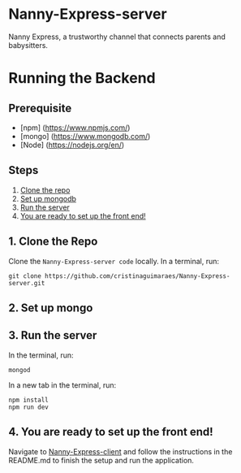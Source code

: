 # Nanny-Express-server

Nanny Express, a trustworthy channel that connects parents and babysitters.

# Running the Backend

## Prerequisite
- [npm] (https://www.npmjs.com/)  
- [mongo] (https://www.mongodb.com/)
- [Node] (https://nodejs.org/en/)

## Steps
  1. [Clone the repo](#1-clone-the-repo)
  2. [Set up mongodb](#2-set-upmongodb)
  3. [Run the server](#3-run-the-server)
  4. [You are ready to set up the front end!](#4-you-are-ready-to-set-up-the-front-end)
  
 ## 1. Clone the Repo

Clone the `Nanny-Express-server code` locally. In a terminal, run:

  `git clone https://github.com/cristinaguimaraes/Nanny-Express-server.git`
  
## 2. Set up mongo

## 3. Run the server

In the terminal, run:

```
mongod
```

In a new tab in the terminal, run:
```
npm install
npm run dev
```
## 4. You are ready to set up the front end!

Navigate to [Nanny-Express-client](https://github.com/cristinaguimaraes/Nanny-Express-client) and follow the instructions in the README.md to finish the setup and run the application.
